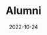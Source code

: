 ---
title: Alumni
date: 2022-10-24

type: landing

sections:
  - block: people
    content:
      title: Alumni
      # Choose which groups/teams of users to display.
      #   Edit `user_groups` in each user's profile to add them to one or more of these groups.
      user_groups:
        - Alumni
      sort_by: Params.last_name
      sort_ascending: true
    design:
      show_interests: false
      show_role: true
      show_social: true
---
